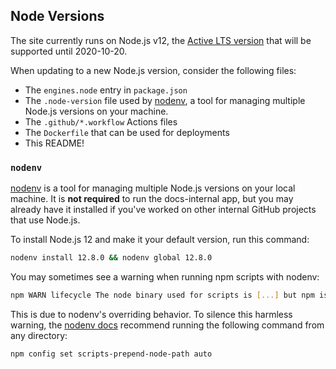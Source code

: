 ## Node Versions

The site currently runs on Node.js v12, the [Active LTS version](https://nodejs.org/en/about/releases/) that will be supported until 2020-10-20.

When updating to a new Node.js version, consider the following files:

- The `engines.node` entry in `package.json`
- The `.node-version` file used by [nodenv](https://github.com/nodenv/nodenv), a tool for managing multiple Node.js versions on your machine.
- The `.github/*.workflow` Actions files
- The `Dockerfile` that can be used for deployments
- This README!

### `nodenv`

[nodenv](https://github.com/nodenv/nodenv) is a tool for managing multiple
Node.js versions on your local machine. It is **not required** to run the
docs-internal app, but you may already have it installed if you've worked on other
internal GitHub projects that use Node.js.

To install Node.js 12 and make it your default version, run this command:

```sh
nodenv install 12.8.0 && nodenv global 12.8.0
```

You may sometimes see a warning when running npm scripts with nodenv:

```sh
npm WARN lifecycle The node binary used for scripts is [...] but npm is using [...]
```

This is due to nodenv's overriding behavior. To silence this harmless warning,
the [nodenv docs](https://github.com/nodenv/nodenv/wiki/FAQ#npm-warning-about-mismatched-binaries)
recommend running the following command from any directory:

```sh
npm config set scripts-prepend-node-path auto
```
